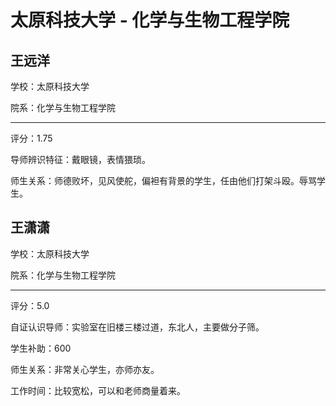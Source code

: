 # 太原科技大学 - 化学与生物工程学院

## 王远洋

学校：太原科技大学

院系：化学与生物工程学院

* * *

评分：1.75

导师辨识特征：戴眼镜，表情猥琐。

师生关系：师德败坏，见风使舵，偏袒有背景的学生，任由他们打架斗殴。辱骂学生。

## 王潇潇

学校：太原科技大学

院系：化学与生物工程学院

* * *

评分：5.0

自证认识导师：实验室在旧楼三楼过道，东北人，主要做分子筛。

学生补助：600

师生关系：非常关心学生，亦师亦友。

工作时间：比较宽松，可以和老师商量着来。